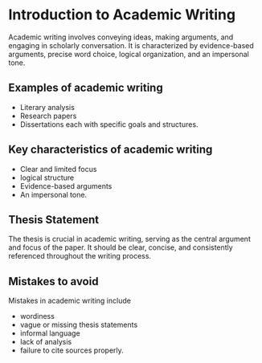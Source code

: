 # Introduction to Academic Writing

Academic writing involves conveying ideas, making arguments, and engaging in scholarly conversation. It is characterized by evidence-based arguments, precise word choice, logical organization, and an impersonal tone.

## Examples of academic writing

* Literary analysis
* Research papers
* Dissertations each with specific goals and structures.

## Key characteristics of academic writing
 * Clear and limited focus
 * logical structure
 * Evidence-based arguments
 * An impersonal tone.

## Thesis Statement
The thesis is crucial in academic writing, serving as the central argument and focus of the paper. It should be clear, concise, and consistently referenced throughout the writing process.

## Mistakes to avoid 
Mistakes in academic writing include
* wordiness
* vague or missing thesis statements
* informal language
* lack of analysis
* failure to cite sources properly.

